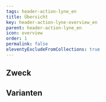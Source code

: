 ```yaml
---
tags: header-action-lyne_en
title: Übersicht
key: header-action-lyne-overview_en
parent: header-action-lyne_en
icon: overview
order: 1
permalink: false
eleventyExcludeFromCollections: true
---
```


## Zweck

## Varianten

